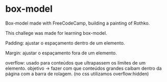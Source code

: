 # box-model
Box-model made with FreeCodeCamp, building a painting of Rothko.

This challege was made for learning box-model.

Padding: ajustar o espaçamento dentro de um elemento. 

Margin: ajustar o espaçamento fora de um elemento.

overflow: usado para conteúdos que ultrapassem os limites de um elemento. objetivo -> fazer com que conteúdos grandes caibam dentro da página com a barra de rolagem. (no css utilizamos overflow:hidden)
